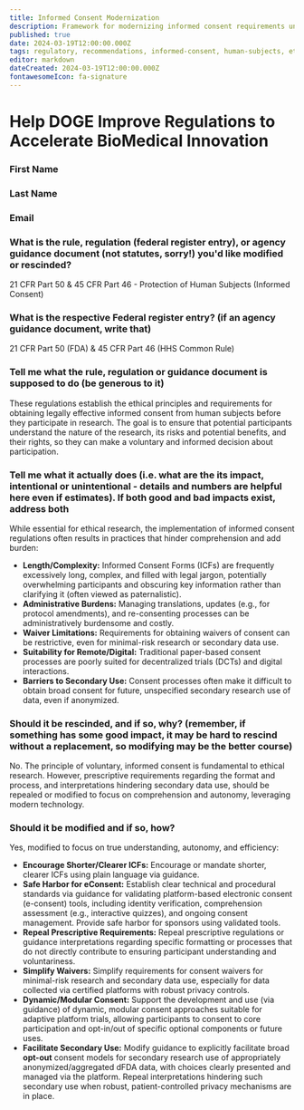 ```yaml
---
title: Informed Consent Modernization
description: Framework for modernizing informed consent requirements under 21 CFR Parts 50/46 for dFDA platform
published: true
date: 2024-03-19T12:00:00.000Z
tags: regulatory, recommendations, informed-consent, human-subjects, ethics
editor: markdown
dateCreated: 2024-03-19T12:00:00.000Z
fontawesomeIcon: fa-signature
---
```


# Help DOGE Improve Regulations to Accelerate BioMedical Innovation

### First Name

### Last Name

### Email

### What is the rule, regulation (federal register entry), or agency guidance document (not statutes, sorry!) you'd like modified or rescinded?

21 CFR Part 50 & 45 CFR Part 46 - Protection of Human Subjects (Informed Consent)

### What is the respective Federal register entry? (if an agency guidance document, write that)

21 CFR Part 50 (FDA) & 45 CFR Part 46 (HHS Common Rule)

### Tell me what the rule, regulation or guidance document is supposed to do (be generous to it)

These regulations establish the ethical principles and requirements for obtaining legally effective informed consent from human subjects before they participate in research. The goal is to ensure that potential participants understand the nature of the research, its risks and potential benefits, and their rights, so they can make a voluntary and informed decision about participation.

### Tell me what it actually does (i.e. what are the its impact, intentional or unintentional - details and numbers are helpful here even if estimates). If both good and bad impacts exist, address both

While essential for ethical research, the implementation of informed consent regulations often results in practices that hinder comprehension and add burden:

* **Length/Complexity:** Informed Consent Forms (ICFs) are frequently excessively long, complex, and filled with legal jargon, potentially overwhelming participants and obscuring key information rather than clarifying it (often viewed as paternalistic).
* **Administrative Burdens:** Managing translations, updates (e.g., for protocol amendments), and re-consenting processes can be administratively burdensome and costly.
* **Waiver Limitations:** Requirements for obtaining waivers of consent can be restrictive, even for minimal-risk research or secondary data use.
* **Suitability for Remote/Digital:** Traditional paper-based consent processes are poorly suited for decentralized trials (DCTs) and digital interactions.
* **Barriers to Secondary Use:** Consent processes often make it difficult to obtain broad consent for future, unspecified secondary research use of data, even if anonymized.

### Should it be rescinded, and if so, why? (remember, if something has some good impact, it may be hard to rescind without a replacement, so modifying may be the better course)

No. The principle of voluntary, informed consent is fundamental to ethical research. However, prescriptive requirements regarding the format and process, and interpretations hindering secondary data use, should be repealed or modified to focus on comprehension and autonomy, leveraging modern technology.

### Should it be modified and if so, how?

Yes, modified to focus on true understanding, autonomy, and efficiency:

* **Encourage Shorter/Clearer ICFs:** Encourage or mandate shorter, clearer ICFs using plain language via guidance.
* **Safe Harbor for eConsent:** Establish clear technical and procedural standards via guidance for validating platform-based electronic consent (e-consent) tools, including identity verification, comprehension assessment (e.g., interactive quizzes), and ongoing consent management. Provide safe harbor for sponsors using validated tools.
* **Repeal Prescriptive Requirements:** Repeal prescriptive regulations or guidance interpretations regarding specific formatting or processes that do not directly contribute to ensuring participant understanding and voluntariness.
* **Simplify Waivers:** Simplify requirements for consent waivers for minimal-risk research and secondary data use, especially for data collected via certified platforms with robust privacy controls.
* **Dynamic/Modular Consent:** Support the development and use (via guidance) of dynamic, modular consent approaches suitable for adaptive platform trials, allowing participants to consent to core participation and opt-in/out of specific optional components or future uses.
* **Facilitate Secondary Use:** Modify guidance to explicitly facilitate broad **opt-out** consent models for secondary research use of appropriately anonymized/aggregated dFDA data, with choices clearly presented and managed via the platform. Repeal interpretations hindering such secondary use when robust, patient-controlled privacy mechanisms are in place.
